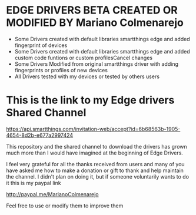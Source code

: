 # EDGE DRIVERS BETA CREATED OR MODIFIED BY Mariano Colmenarejo

- Some Drivers created with default libraries smartthings edge and added fingerprint of devices
- Some Drivers created with default libraries smartthings edge and added custom code funtions or custom profilesCancel changes
- Some Drivers Modified from original smartthings driver with adding fingerprints or profiles of new devices
- All Drivers tested with my devices or tested by others users

# This is the link to my Edge drivers Shared Channel

https://api.smartthings.com/invitation-web/accept?id=6b68563b-1905-4654-8d2b-e677a2997424

This repository and the shared channel to download the drivers has grown much more than I would have imagined at the beginning of Edge Drivers.

I feel very grateful for all the thanks received from users and many of you have asked me how to make a donation or gift to thank and help maintain the channel. 
I didn't plan on doing it, but if someone voluntarily wants to do it this is my paypal link

http://paypal.me/MarianoColmenarejo

Feel free to use or modify them to improve them

